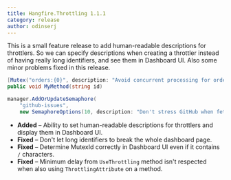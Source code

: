 ```yaml
---
title: Hangfire.Throttling 1.1.1
category: release
author: odinserj
---
```


This is a small feature release to add human-readable descriptions for throttlers. So we can specify descriptions when creating a throttler instead of having really long identifiers, and see them in Dashboard UI. Also some minor problems fixed in this release.

```csharp
[Mutex("orders:{0}", description: "Avoid concurrent processing for order {0}")]
public void MyMethod(string id)
```

```csharp
manager.AddOrUpdateSemaphore(
    "github-issues",
    new SemaphoreOptions(10, description: "Don't stress GitHub when fetching issues"));
```

* **Added** – Ability to set human-readable descriptions for throttlers and display them in Dashboard UI.
* **Fixed** – Don't let long identifiers to break the whole dashboard page.
* **Fixed** – Determine MutexId correctly in Dashboard UI even if it contains `/` characters.
* **Fixed** – Minimum delay from `UseThrottling` method isn't respected when also using `ThrottlingAttribute` on a method.
